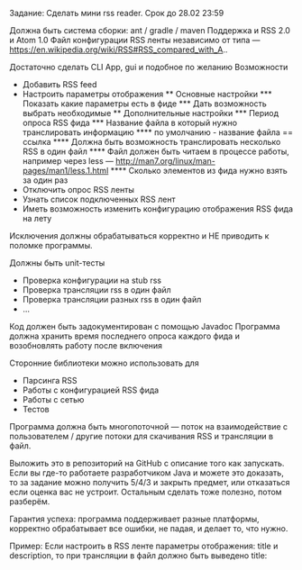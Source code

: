 Задание: Сделать мини rss reader. 
Срок до 28.02 23:59 

Должна быть система сборки: ant / gradle / maven 
Поддержка и RSS 2.0 и Atom 1.0 
Файл конфигурации RSS ленты независимо от типа — https://en.wikipedia.org/wiki/RSS#RSS_compared_with_A.. 

Достаточно сделать CLI App, gui и подобное по желанию 
Возможности 
* Добавить RSS feed 
* Настроить параметры отображения 
** Основные настройки 
*** Показать какие параметры есть в фиде 
*** Дать возможность выбрать необходимые 
** Дополнительные настройки 
*** Период опроса RSS фида 
*** Название файла в который нужно транслировать информацию 
**** по умолчанию - название файла == ссылка 
**** Должна быть возможность транслировать несколько RSS в один файл 
**** Файл должен быть читаем в процессе работы, например через less — http://man7.org/linux/man-pages/man1/less.1.html 
**** Сколько элементов из фида нужно взять за один раз 
* Отключить опрос RSS ленты 
* Узнать список подключенных RSS лент 
* Иметь возможность изменить конфигурацию отображения RSS фида на лету 

Исключения должны обрабатываться корректно и НЕ приводить к поломке программы. 

Должны быть unit-тесты 
* Проверка конфигурации на stub rss 
* Проверка трансляции rss в один файл 
* Проверка трансляции разных rss в один файл 
* … 

Код должен быть задокументирован с помощью Javadoc 
Программа должна хранить время последнего опроса каждого фида и возобновлять работу после включения 

Сторонние библиотеки можно использовать для 
* Парсинга RSS 
* Работы с конфигурацией RSS фида 
* Работы с сетью 
* Тестов 

Программа должна быть многопоточной — поток на взаимодействие с пользователем / другие потоки для скачивания RSS и трансляции в файл. 

Выложить это в репозиторий на GitHub с описание того как запускать. 
Если вы где-то работаете разработчиком Java и можете это доказать, то за задание можно получить 5/4/3 и закрыть предмет, или отказаться если оценка вас не устроит. 
Остальным сделать тоже полезно, потом разберём. 

Гарантия успеха: программа поддерживает разные платформы, корректно обрабатывает все ошибки, не падая, и делает то, что нужно. 

Пример: 
Если настроить в RSS ленте параметры отображения: title и description, то при трансляции в файл должно быть выведено 
title: <title>\ndescription: <description>\n\n 

Если же в RSS параметра title, например, нет, то вывести пустую строку. 